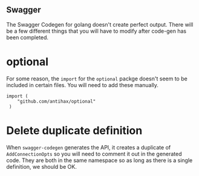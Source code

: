 Swagger
---

The Swagger Codegen for golang doesn't create perfect output.
There will be a few different things that you will have to modify after code-gen has been completed.

# optional

For some reason, the `import` for the `optional` packge doesn't seem to be included in certain
files. You will need to add these manually.

```golang
import (
	"github.com/antihax/optional"
 )
```

# Delete duplicate definition

When `swagger-codegen` generates the API, it creates a duplicate of `AddConnectionOpts` so you will
need to comment it out in the generated code. They are both in the same namespace so as long as
there is a single definition, we should be OK.
